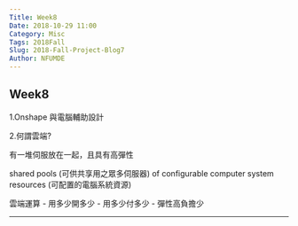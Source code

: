 ```yaml
---
Title: Week8
Date: 2018-10-29 11:00
Category: Misc
Tags: 2018Fall
Slug: 2018-Fall-Project-Blog7
Author: NFUMDE
---
```



<!-- PELICAN_END_SUMMARY -->

Week8
----

1.Onshape 與電腦輔助設計

2.何謂雲端?

有一堆伺服放在一起，且具有高彈性

shared pools (可供共享用之眾多伺服器) of configurable computer system resources (可配置的電腦系統資源)

雲端運算 - 用多少開多少 - 用多少付多少 - 彈性高負擔少

----


